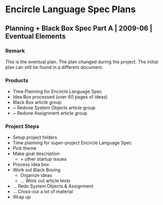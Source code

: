 ﻿Encircle Language Spec Plans
============================

Planning + Black Box Spec Part A | 2009-06 | Eventual Elements
--------------------------------------------------------------

### Remark

This is the eventual plan. The plan changed during the project. The initial plan can still be found in a different document.

### Products

- Time Planning for Encircle Language Spec
- Idea Box processed (over 60 pages of ideas)
- Black Box article group
- ~ Redone System Objects article group
- ~ Redone Assignment article group

### Project Steps

- Setup project folders
- Time planning for super-project Encircle Language Spec
- Pick theme
- Make goal description
    - \+ other startup issues
- Process idea box
- Work out Black Boxing
    - Organize ideas
    - ... Work out article texts
- ... Redo System Objects & Assignment
- ... Cross-out a lot of material
- Wrap up